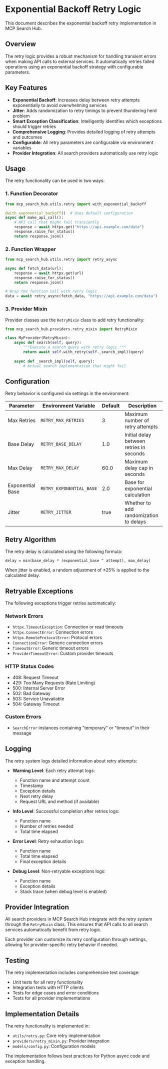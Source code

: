 # Exponential Backoff Retry Logic

This document describes the exponential backoff retry implementation in MCP Search Hub.

## Overview

The retry logic provides a robust mechanism for handling transient errors when making API calls to external services. It automatically retries failed operations using an exponential backoff strategy with configurable parameters.

## Key Features

- **Exponential Backoff**: Increases delay between retry attempts exponentially to avoid overwhelming services
- **Jitter**: Adds randomization to retry timings to prevent thundering herd problem
- **Smart Exception Classification**: Intelligently identifies which exceptions should trigger retries
- **Comprehensive Logging**: Provides detailed logging of retry attempts and outcomes
- **Configurable**: All retry parameters are configurable via environment variables
- **Provider Integration**: All search providers automatically use retry logic

## Usage

The retry functionality can be used in two ways:

### 1. Function Decorator

```python
from mcp_search_hub.utils.retry import with_exponential_backoff

@with_exponential_backoff()  # Uses default configuration
async def make_api_call():
    # API call that might fail transiently
    response = await httpx.get("https://api.example.com/data")
    response.raise_for_status()
    return response.json()
```

### 2. Function Wrapper

```python
from mcp_search_hub.utils.retry import retry_async

async def fetch_data(url):
    response = await httpx.get(url)
    response.raise_for_status()
    return response.json()

# Wrap the function call with retry logic
data = await retry_async(fetch_data, "https://api.example.com/data")
```

### 3. Provider Mixin

Provider classes use the `RetryMixin` class to add retry functionality:

```python
from mcp_search_hub.providers.retry_mixin import RetryMixin

class MyProvider(RetryMixin):
    async def search(self, query):
        """Execute a search query with retry logic."""
        return await self.with_retry(self._search_impl)(query)
        
    async def _search_impl(self, query):
        # Actual search implementation that might fail
```

## Configuration

Retry behavior is configured via settings in the environment:

| Parameter | Environment Variable | Default | Description |
|-----------|----------------------|---------|-------------|
| Max Retries | `RETRY_MAX_RETRIES` | 3 | Maximum number of retry attempts |
| Base Delay | `RETRY_BASE_DELAY` | 1.0 | Initial delay between retries in seconds |
| Max Delay | `RETRY_MAX_DELAY` | 60.0 | Maximum delay cap in seconds |
| Exponential Base | `RETRY_EXPONENTIAL_BASE` | 2.0 | Base for exponential calculation |
| Jitter | `RETRY_JITTER` | true | Whether to add randomization to delays |

## Retry Algorithm

The retry delay is calculated using the following formula:

```
delay = min(base_delay * (exponential_base ^ attempt), max_delay)
```

When jitter is enabled, a random adjustment of ±25% is applied to the calculated delay.

## Retryable Exceptions

The following exceptions trigger retries automatically:

### Network Errors
- `httpx.TimeoutException`: Connection or read timeouts
- `httpx.ConnectError`: Connection errors
- `httpx.RemoteProtocolError`: Protocol errors
- `ConnectionError`: Generic connection errors
- `TimeoutError`: Generic timeout errors
- `ProviderTimeoutError`: Custom provider timeouts

### HTTP Status Codes
- 408: Request Timeout
- 429: Too Many Requests (Rate Limiting)
- 500: Internal Server Error
- 502: Bad Gateway
- 503: Service Unavailable
- 504: Gateway Timeout

### Custom Errors
- `SearchError` instances containing "temporary" or "timeout" in their message

## Logging

The retry system logs detailed information about retry attempts:

- **Warning Level**: Each retry attempt logs:
  - Function name and attempt count
  - Timestamp
  - Exception details
  - Next retry delay
  - Request URL and method (if available)

- **Info Level**: Successful completion after retries logs:
  - Function name
  - Number of retries needed
  - Total time elapsed

- **Error Level**: Retry exhaustion logs:
  - Function name
  - Total time elapsed
  - Final exception details

- **Debug Level**: Non-retryable exceptions logs:
  - Function name
  - Exception details
  - Stack trace (when debug level is enabled)

## Provider Integration

All search providers in MCP Search Hub integrate with the retry system through the `RetryMixin` class. This ensures that API calls to all search services automatically benefit from retry logic.

Each provider can customize its retry configuration through settings, allowing for provider-specific retry behavior if needed.

## Testing

The retry implementation includes comprehensive test coverage:

- Unit tests for all retry functionality
- Integration tests with HTTP clients
- Tests for edge cases and error conditions
- Tests for all provider implementations

## Implementation Details

The retry functionality is implemented in:

- `utils/retry.py`: Core retry implementation
- `providers/retry_mixin.py`: Provider integration
- `models/config.py`: Configuration models

The implementation follows best practices for Python async code and exception handling.
